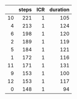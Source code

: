 |    |   steps |   ICR |   duration |
|---:|--------:|------:|-----------:|
| 10 |     221 |     1 |        105 |
|  4 |     213 |     1 |        124 |
|  6 |     198 |     1 |        120 |
|  2 |     189 |     1 |        119 |
|  5 |     184 |     1 |        121 |
|  1 |     172 |     1 |        116 |
| 11 |     171 |     1 |        131 |
|  9 |     153 |     1 |        100 |
| 12 |     153 |     1 |        117 |
|  0 |     148 |     1 |         94 |